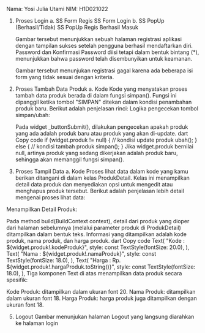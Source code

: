 Nama: Yosi Julia Utami
NIM: H1D021022

1. Proses Login
   a. SS Form Regis
      SS Form Login
   b. SS PopUp (Berhasil/Tidak)
      SS PopUp Regis Berhasil Masuk
   
   Gambar tersebut menunjukkan sebuah halaman registrasi aplikasi dengan tampilan sukses setelah pengguna berhasil mendaftarkan diri. Password dan Konfirmasi Password diisi tetapi dalam bentuk bintang (*), menunjukkan bahwa password telah disembunyikan untuk keamanan.

   Gambar tersebut menunjukan registrasi gagal karena ada beberapa isi form yang tidak sesuai dengan kriteria.

3. Proses Tambah Data Produk
   a. Kode
       Kode yang menyatakan proses tambah data produk berada di dalam fungsi simpan(). Fungsi ini dipanggil ketika tombol "SIMPAN" ditekan dalam kondisi penambahan produk baru. Berikut adalah penjelasan rinci:
    Logika pengecekan tombol simpan/ubah:
    
    Pada widget _buttonSubmit(), dilakukan pengecekan apakah produk yang ada adalah produk baru atau produk yang akan di-update.
    dart
    Copy code
    if (widget.produk != null) {
      // kondisi update produk
      ubah();
    } else {
      // kondisi tambah produk
      simpan();
    }
    Jika widget.produk bernilai null, artinya produk yang sedang dikerjakan adalah produk baru, sehingga akan memanggil fungsi simpan().

4. Proses Tampil Data
   a. Kode
      Proses lihat data dalam kode yang kamu berikan ditangani di dalam kelas ProdukDetail. Kelas ini menampilkan detail data produk dan menyediakan opsi untuk mengedit atau menghapus produk tersebut. Berikut adalah penjelasan lebih detail mengenai proses lihat data:

Menampilkan Detail Produk:

Pada method build(BuildContext context), detail dari produk yang dioper dari halaman sebelumnya (melalui parameter produk di ProdukDetail) ditampilkan dalam bentuk teks. Informasi yang ditampilkan adalah kode produk, nama produk, dan harga produk.
dart
Copy code
Text(
  "Kode : ${widget.produk!.kodeProduk}",
  style: const TextStyle(fontSize: 20.0),
),
Text(
  "Nama : ${widget.produk!.namaProduk}",
  style: const TextStyle(fontSize: 18.0),
),
Text(
  "Harga : Rp. ${widget.produk!.hargaProduk.toString()}",
  style: const TextStyle(fontSize: 18.0),
),
Tiga komponen Text di atas menampilkan data produk secara spesifik:

Kode Produk: ditampilkan dalam ukuran font 20.
Nama Produk: ditampilkan dalam ukuran font 18.
Harga Produk: harga produk juga ditampilkan dengan ukuran font 18.

5. Logout
   Gambar menunjukan halaman Logout yang langsung diarahkan ke halaman login

   
